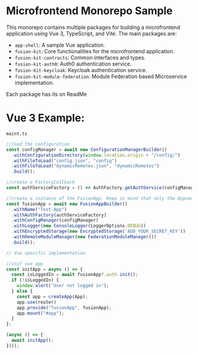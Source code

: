 # Microfrontend Monorepo Sample

This monorepo contains multiple packages for building a microfrontend application using Vue 3, TypeScript, and Vite. The main packages are:

- `app-shell`: A sample Vue application.
- `fusion-kit`: Core functionalities for the microfrontend application.
- `fusion-kit-contracts`: Common interfaces and types.
- `fusion-kit-auth0`: Auth0 authentication service.
- `fusion-kit-keycloak`: Keycloak authentication service.
- `fusion-kit-module-federation`: Module Federation based Microservice implementation.

Each package has its on ReadMe


# Vue 3 Example:

`maint.ts`

```ts
//load the configuration
const configManager = await new ConfigurationManagerBuilder()
  .withConfigurationDirectory(window.location.origin + "/config/")
  .withFileToLoad("config.json", "config")
  .withFileToLoad("dynamicRemotes.json", "dynamicRemotes")
  .build();

//create a FactoryCallback
const authServiceFactory = () => AuthFactory.getAuthService(configManager);

//create a instance of the FusionApp. Keep in mind that only the Appname and the Authentication is mandatory. Everything else is optional
const fusionApp = await new FusionAppBuilder()
  .withName("Test-App")
  .withAuthFactory(authServiceFactory)
  .withConfigManager(configManager)
  .withLogger(new ConsoleLogger(LoggerOptions.DEBUG))
  .withEncryptedStorage(new EncryptedStorage('ADD_YOUR_SECRET_KEY'))
  .withRemoteModuleManager(new FederationModuleManager())
  .build();

// Vue specific implementation

//init vue app
const initApp = async () => {
  const isLoggedIn = await fusionApp?.auth.init();
  if (!isLoggedIn) {
    window.alert("User not logged in");
  } else {
    const app = createApp(App);
    app.use(router)
    app.provide("fusionApp", fusionApp);
    app.mount("#app");
  }
};

(async () => {
  await initApp();
})();
```
